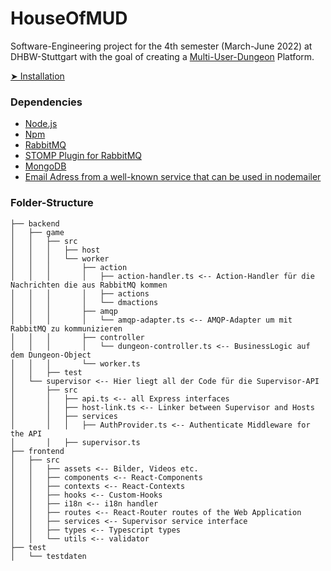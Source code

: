# HouseOfMUD

Software-Engineering project for the 4th semester (March-June 2022) at DHBW-Stuttgart with the goal of creating a [Multi-User-Dungeon](https://wikipedia.org/wiki/Multi_User_Dungeon) Platform.

[➤ Installation](https://github.com/MUD-Game/HouseOfMUD/wiki/Installation-Guide)

### Dependencies

* [Node.js](https://nodejs.org/en/)
* [Npm](https://www.npmjs.com/)
* [RabbitMQ](https://www.rabbitmq.com/)
* [STOMP Plugin for RabbitMQ](https://www.rabbitmq.com/stomp.html)
* [MongoDB](https://www.mongodb.com/)
* [Email Adress from a well-known service that can be used in nodemailer](https://nodemailer.com/smtp/well-known/)

### Folder-Structure

```
├── backend
│   ├── game
│   │   ├── src
│   │   │   ├── host
│   │   │   └── worker
│   │   │       ├── action
│   │   │       │   ├── action-handler.ts <-- Action-Handler für die Nachrichten die aus RabbitMQ kommen
│   │   │       │   ├── actions
│   │   │       │   └── dmactions
│   │   │       ├── amqp
│   │   │       │   └── amqp-adapter.ts <-- AMQP-Adapter um mit RabbitMQ zu kommunizieren
│   │   │       ├── controller
│   │   │       │   └── dungeon-controller.ts <-- BusinessLogic auf dem Dungeon-Object
│   │   │       └── worker.ts
│   │   ├── test
│   └── supervisor <-- Hier liegt all der Code für die Supervisor-API
│       ├── src
│       │   ├── api.ts <-- all Express interfaces
│       │   ├── host-link.ts <-- Linker between Supervisor and Hosts
│       │   ├── services
│       │   │   ├── AuthProvider.ts <-- Authenticate Middleware for the API
│       │   ├── supervisor.ts
├── frontend
│   ├── src
│   │   ├── assets <-- Bilder, Videos etc.
│   │   ├── components <-- React-Components
│   │   ├── contexts <-- React-Contexts
│   │   ├── hooks <-- Custom-Hooks
│   │   ├── i18n <-- i18n handler
│   │   ├── routes <-- React-Router routes of the Web Application
│   │   ├── services <-- Supervisor service interface
│   │   ├── types <-- Typescript types
│   │   └── utils <-- validator
├── test
│   └── testdaten
```
